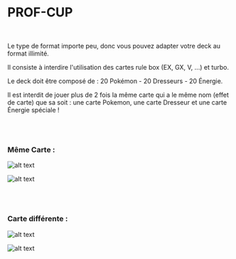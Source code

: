 # PROF-CUP

<br>

Le type de format importe peu, donc vous pouvez adapter votre deck au format illimité.

Il consiste à interdire l'utilisation des cartes rule box (EX, GX, V, ...) et turbo.

Le deck doit être composé de : 20 Pokémon - 20 Dresseurs - 20 Énergie.

Il est interdit de jouer plus de 2 fois la même carte qui a le même nom (effet de carte) que sa soit : une carte Pokemon, une carte Dresseur et une carte Énergie spéciale ! 

<br><br>

### Même Carte :

![alt text](../img/U150-Exemp1.png)

![alt text](../img/U150-Exemp2.png)


<br><br>

### Carte différente :

![alt text](../img/U150-Exemp3.png)

![alt text](../img/U150-Exemp4.png)
